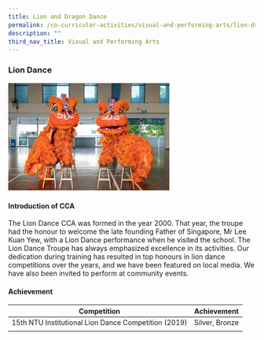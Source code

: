 ```yaml
---
title: Lion and Dragon Dance
permalink: /co-curricular-activities/visual-and-performing-arts/lion-dragon-dance/
description: ""
third_nav_title: Visual and Performing Arts
---
```


### **Lion Dance**
<img src="/images/vpa5.jpg" style="width:65%">

#### **Introduction of CCA**
The Lion Dance CCA was formed in the year 2000. That year, the troupe had the honour to welcome the late founding Father of Singapore, Mr Lee Kuan Yew, with a Lion Dance performance when he visited the school. The Lion Dance Troupe has always emphasized excellence in its activities. Our dedication during training has resulted in top honours in lion dance competitions over the years, and we have been featured on local media. We have also been invited to perform at community events.

#### **Achievement**

| Competition | Achievement |
|:---:|:---:|
| 15th NTU Institutional Lion Dance Competition (2019) | Silver, Bronze |
|  |  |